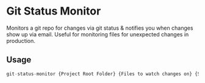 # Git Status Monitor

Monitors a git repo for changes via git status & notifies you when changes show up via email. Useful for monitoring files for unexpected changes in production.

## Usage

```javascript
git-status-monitor {Project Root Folder} {Files to watch changes on} {Send Alert To Email Address} {Send Alert From Email Address} {Title of Project}

